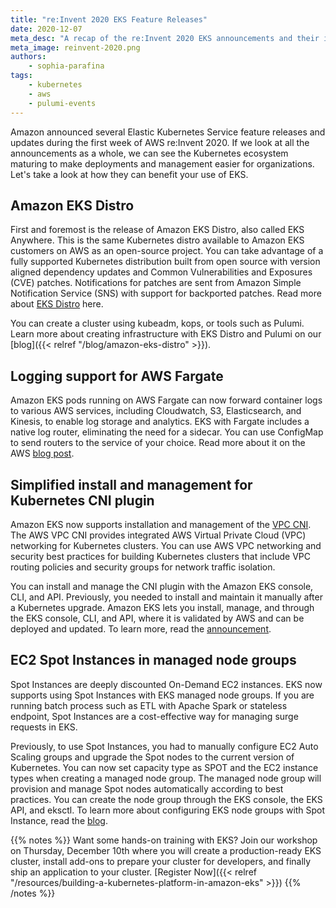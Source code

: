 ```yaml
---
title: "re:Invent 2020 EKS Feature Releases"
date: 2020-12-07
meta_desc: "A recap of the re:Invent 2020 EKS announcements and their impacts"
meta_image: reinvent-2020.png
authors:
    - sophia-parafina
tags:
    - kubernetes
    - aws
    - pulumi-events
---
```


Amazon announced several Elastic Kubernetes Service feature releases and updates during the first week of AWS re:Invent 2020. If we look at all the announcements as a whole, we can see the Kubernetes ecosystem maturing to make deployments and management easier for organizations. Let's take a look at how they can benefit your use of EKS.

<!--more-->

## Amazon EKS Distro

First and foremost is the release of Amazon EKS Distro, also called EKS Anywhere. This is the same Kubernetes distro available to Amazon EKS customers on AWS as an open-source project. You can take advantage of a fully supported Kubernetes distribution built from open source with version aligned dependency updates and Common Vulnerabilities and Exposures (CVE) patches. Notifications for patches are sent from Amazon Simple Notification Service (SNS) with support for backported patches. Read more about [EKS Distro](https://aws.amazon.com/blogs/opensource/introducing-amazon-eks-distro/) here.

You can create a cluster using kubeadm, kops, or tools such as Pulumi. Learn more about creating infrastructure with EKS Distro and Pulumi on our [blog]({{< relref "/blog/amazon-eks-distro" >}}).

## Logging support for AWS Fargate

Amazon EKS pods running on AWS Fargate can now forward container logs to various AWS services, including Cloudwatch, S3, Elasticsearch, and Kinesis, to enable log storage and analytics. EKS with Fargate includes a native log router, eliminating the need for a sidecar. You can use ConfigMap to send routers to the service of your choice. Read more about it on the AWS [blog post](https://aws.amazon.com/blogs/containers/fluent-bit-for-amazon-eks-on-aws-fargate-is-here/).

## Simplified install and management for Kubernetes CNI plugin

Amazon EKS now supports installation and management of the [VPC CNI](https://docs.aws.amazon.com/eks/latest/userguide/pod-networking.html). The AWS VPC CNI provides integrated AWS Virtual Private Cloud (VPC) networking for Kubernetes clusters. You can use AWS VPC networking and security best practices for building Kubernetes clusters that include VPC routing policies and security groups for network traffic isolation.

You can install and manage the CNI plugin with the Amazon EKS console, CLI, and API. Previously, you needed to install and maintain it manually after a Kubernetes upgrade. Amazon EKS lets you install, manage, and through the EKS console, CLI, and API, where it is validated by AWS and can be deployed and updated.  To learn more, read the [announcement](https://aws.amazon.com/blogs/containers/introducing-amazon-eks-add-ons/).

## EC2 Spot Instances in managed node groups

Spot Instances are deeply discounted On-Demand EC2 instances. EKS now supports using Spot Instances with EKS managed node groups. If you are running batch process such as ETL with Apache Spark or stateless endpoint, Spot Instances are a cost-effective way for managing surge requests in EKS.

Previously, to use Spot Instances, you had to manually configure EC2 Auto Scaling groups and upgrade the Spot nodes to the current version of Kubernetes. You can now set capacity type as SPOT and the EC2 instance types when creating a managed node group. The managed node group will provision and manage Spot nodes automatically according to best practices. You can create the node group through the EKS console, the EKS API, and eksctl. To learn more about configuring EKS node groups with Spot Instance, read the [blog](https://aws.amazon.com/blogs/containers/amazon-eks-now-supports-provisioning-and-managing-ec2-spot-instances-in-managed-node-groups/).

{{% notes %}}
Want some hands-on training with EKS? Join our workshop on Thursday, December 10th where you will create a production-ready EKS cluster, install add-ons to prepare your cluster for developers, and finally ship an application to your cluster. [Register Now]({{< relref "/resources/building-a-kubernetes-platform-in-amazon-eks" >}})
{{% /notes %}}
